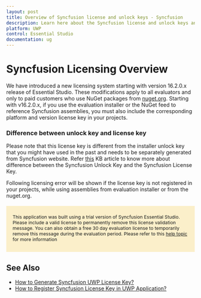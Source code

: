 ```yaml
---
layout: post
title: Overview of Syncfusion license and unlock keys - Syncfusion
description: Learn here about the Syncfusion license and unlock keys and difference between license and unlock keys.
platform: UWP
control: Essential Studio
documentation: ug
---
```



<style>
#license {
    font-size: .88em!important;
margin-top: 1.5em;     margin-bottom: 1.5em;
    background-color: #fbefca;
    padding: 10px 17px 14px;
}
</style>

# Syncfusion Licensing Overview

We have introduced a new licensing system starting with version 16.2.0.x release of Essential Studio. These modifications apply to all evaluators and only to paid customers who use NuGet packages from [nuget.org](https://www.nuget.org/). Starting with v16.2.0.x, if you use the evaluation installer or the NuGet feed to reference Syncfusion assemblies, you must also include the corresponding platform and version license key in your projects.

### Difference between unlock key and license key

Please note that this license key is different from the installer unlock key that you might have used in the past and needs to be separately generated from Syncfusion website. Refer [this](https://www.syncfusion.com/kb/8950/difference-between-the-unlock-key-and-licensing-key) KB article to know more about difference between the Syncfusion Unlock Key and the Syncfusion License Key.

Following licensing error will be shown if the license key is not registered in your projects, while using assemblies from evaluation installer or from the nuget.org.

<div id="license">

This application was built using a trial version of Syncfusion Essential Studio. Please include a valid license to permanently remove this license validation message. You can also obtain a free 30 day evaluation license to temporarily remove this message during the evaluation period. Please refer to this <a href="/common/essential-studio/licensing/license-key">help topic</a> for more information 

</div>

## See Also

* [How to Generate Syncfusion UWP License Key?](https://help.syncfusion.com/uwp/licensing/generating-license-keys)
* [How to Register Syncfusion License Key in UWP Application?](https://help.syncfusion.com/uwp/licensing/registering-license-keys)